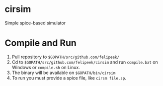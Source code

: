 # cirsim
Simple spice-based simulator

# Compile and Run

1. Pull repository to `$GOPATH/src/github.com/felipeek/`
2. Cd to `$GOPATH/src/github.com/felipeek/cirsim` and run `compile.bat` on Windows or `compile.sh` on Linux.
3. The binary will be available on `$GOPATH/bin/cirsim`
4. To run you must provide a spice file, like `cirsm file.sp`.
